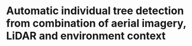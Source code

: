 # Automatic individual tree detection from combination of aerial imagery, LiDAR and environment context
